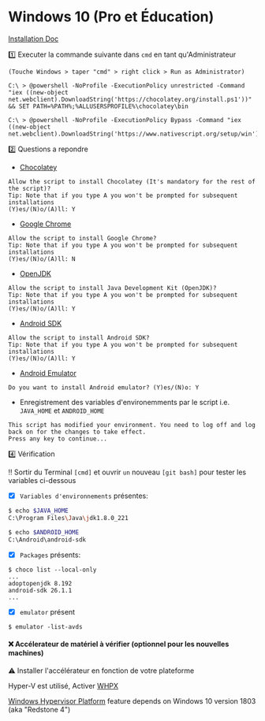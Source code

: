 # Windows 10 (Pro et Éducation)

[Installation Doc](https://docs.nativescript.org/start/ns-setup-win)

:one: Executer la commande suivante dans `cmd` en tant qu'Administrateur 

`(Touche Windows > taper "cmd" > right click > Run as Administrator)`

```
C:\ > @powershell -NoProfile -ExecutionPolicy unrestricted -Command "iex ((new-object net.webclient).DownloadString('https://chocolatey.org/install.ps1'))" && SET PATH=%PATH%;%ALLUSERSPROFILE%\chocolatey\bin
```


```
C:\ > @powershell -NoProfile -ExecutionPolicy Bypass -Command "iex ((new-object net.webclient).DownloadString('https://www.nativescript.org/setup/win'))"
```

:two: Questions a repondre

* [Chocolatey](https://chocolatey.org/)

```
Allow the script to install Chocolatey (It's mandatory for the rest of the script)?
Tip: Note that if you type A you won't be prompted for subsequent installations
(Y)es/(N)o/(A)ll: Y
```

* [Google Chrome](https://www.google.com/chrome/)

```
Allow the script to install Google Chrome?
Tip: Note that if you type A you won't be prompted for subsequent installations
(Y)es/(N)o/(A)ll: N
```

* [OpenJDK](https://openjdk.java.net/)

```
Allow the script to install Java Development Kit (OpenJDK)?
Tip: Note that if you type A you won't be prompted for subsequent installations
(Y)es/(N)o/(A)ll: Y
```

* [Android SDK](https://developer.android.com/studio/releases/sdk-tools)

```
Allow the script to install Android SDK?
Tip: Note that if you type A you won't be prompted for subsequent installations
(Y)es/(N)o/(A)ll: Y
```

* [Android Emulator](https://developer.android.com/studio/run/emulator)

```
Do you want to install Android emulator? (Y)es/(N)o: Y
```

* Enregistrement des variables d'environemments par le script i.e. `JAVA_HOME` et `ANDROID_HOME` 
 
```
This script has modified your environment. You need to log off and log back on for the changes to take effect.
Press any key to continue...
```

:four: Vérification

:bangbang: Sortir du Terminal `[cmd]` et ouvrir `un` nouveau `[git bash]` pour tester les variables ci-dessous

- [x] `Variables d'environnements` présentes:

```bash
$ echo $JAVA_HOME
C:\Program Files\Java\jdk1.8.0_221

$ echo $ANDROID_HOME
C:\Android\android-sdk
```

- [x] `Packages` présents:

```
$ choco list --local-only
...
adoptopenjdk 8.192
android-sdk 26.1.1
...
```

- [x] `emulator` présent

```
$ emulator -list-avds
```


#### :x: Accélerateur de matériel à vérifier (optionnel pour les nouvelles machines)

:warning: Installer l'accélérateur en fonction de votre plateforme

Hyper-V est utilisé, Activer [WHPX](https://developer.android.com/studio/run/emulator-acceleration#vm-windows-whpx)

[Windows Hypervisor Platform](https://stackoverflow.com/questions/53599660/cant-windows-hypervisor-platform-option-in-my-windows-10-pro) feature depends on Windows 10 version 1803 (aka "Redstone 4") 



